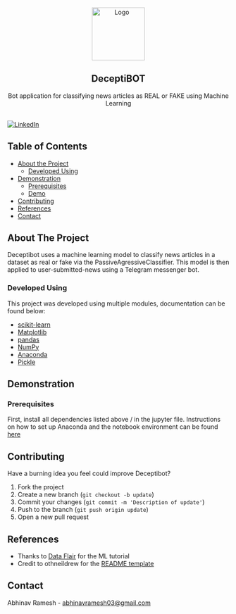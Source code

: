 <br />
  <p align="center">
  <a href="https://github.com/AbhiByte/DeceptiBOT">
    <img src="Images/logo.jpg" alt="Logo" width="120" height="120">
  </a>

  <h2 align="center">DeceptiBOT</h2>
  <p align="center">
    Bot application for classifying news articles as REAL or FAKE using Machine Learning 
    <br />
    <br />

[![LinkedIn][linkedin-shield]][linkedin-url]

## Table of Contents

* [About the Project](#about-the-project)
    * [Developed Using](#developed-using)
* [Demonstration](*demonstration)
    * [Prerequisites](#prerequisites)
    * [Demo](demo)
* [Contributing](#contributing)
* [References](#references)
* [Contact](#contact)

## About The Project

Deceptibot uses a machine learning model to classify news articles in a dataset as real or fake via the PassiveAgressiveClassifier. This model is then applied to user-submitted-news using a Telegram messenger bot.

### Developed Using
This project was developed using multiple modules, documentation can be found below:
* [scikit-learn](https://scikit-learn.org/stable/)
* [Matplotlib](https://matplotlib.org)
* [pandas](https://pandas.pydata.org)
* [NumPy](https://numpy.org)
* [Anaconda](https://www.anaconda.com/products/individual)
* [Pickle](https://docs.python.org/3/library/pickle.html)
  
## Demonstration
  
### Prerequisites
First, install all dependencies listed above / in the jupyter file.
Instructions on how to set up Anaconda and the notebook environment can be found [here](https://www.youtube.com/watch?v=2WL-XTl2QYI)


## Contributing
Have a burning idea you feel could improve Deceptibot?

1. Fork the project
2. Create a new branch (`git checkout -b update`)
3. Commit your changes (`git commit -m 'Description of update'`)
4. Push to the branch (`git push origin update`)
5. Open a new pull request

## References

* Thanks to [Data Flair](https://data-flair.training/blogs/advanced-python-project-detecting-fake-news/) for the ML tutorial
* Credit to othneildrew for the [README template](https://github.com/othneildrew/Best-README-Template/blob/master/BLANK_README.md)

## Contact

Abhinav Ramesh - abhinavramesh03@gmail.com

[linkedin-shield]: https://img.shields.io/badge/-LinkedIn-black.svg?style=flat-square&logo=linkedin&colorB=555
[linkedin-url]: https://www.linkedin.com/in/abhinavr03/
